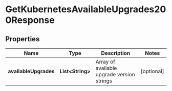 

# GetKubernetesAvailableUpgrades200Response



## Properties

| Name | Type | Description | Notes |
|------------ | ------------- | ------------- | -------------|
|**availableUpgrades** | **List&lt;String&gt;** | Array of available upgrade version strings |  [optional] |



